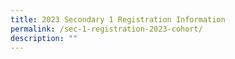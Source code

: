 ```yaml
---
title: 2023 Secondary 1 Registration Information
permalink: /sec-1-registration-2023-cohort/
description: ""
---
```

